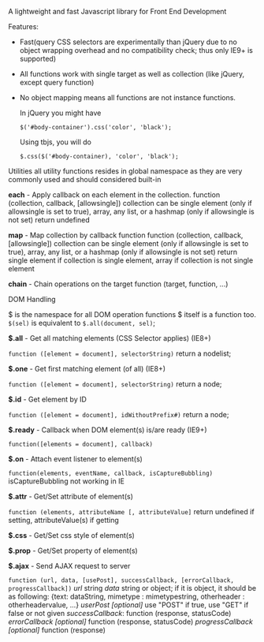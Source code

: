 A lightweight and fast Javascript library for Front End Development

Features:

- Fast(query CSS selectors are experimentally than jQuery due to no object wrapping overhead and no compatibility check; 
  thus only IE9+ is supported)

- All functions work with single target as well as collection (like jQuery, except query function)

- No object mapping means all functions are not instance functions.

  In jQuery you might have 
  
      $('#body-container').css('color', 'black');

  Using tbjs, you will do

      $.css($('#body-container), 'color', 'black');



Utilities
all utility functions resides in global namespace as they are very commonly used and should considered built-in

**each** - Apply callback on each element in the collection.
  function (collection, callback, [allowsingle])
  collection can be single element (only if allowsingle is set to true), array, any list, or a hashmap (only if allowsingle is not set)
  return undefined


**map** - Map collection by callback function
  function (collection, callback, [allowsingle])
  collection can be single element (only if allowsingle is set to true), array, any list, or a hashmap (only if allowsingle is not set)
  return single element if collection is single element, array if collection is not single element


**chain** - Chain operations on the target
  function (target, function, ...)


DOM Handling

$ is the namespace for all DOM operation functions 
$ itself is a function too. `$(sel)` is equivalent to `$.all(document, sel)`;


**$.all** - Get all matching elements (CSS Selector applies) (IE8+)

  `function ([element = document], selectorString)`
  return a nodelist;
 
**$.one** - Get first matching element (of all) (IE8+)

  `function ([element = document], selectorString)`
  return a node;

**$.id** - Get element by ID

  `function ([element = document], idWithoutPrefix#)` 
  return a node;
 
**$.ready** - Callback when DOM element(s) is/are ready (IE9+)

  `function([elements = document], callback)`

**$.on** - Attach event listener to element(s)

  `function(elements, eventName, callback, isCaptureBubbling)`
  isCaptureBubbling not working in IE


**$.attr** - Get/Set attribute of element(s)

  `function (elements, attributeName [, attributeValue]`
  return undefined if setting, attributeValue(s) if getting

**$.css** - Get/Set css style of element(s)

**$.prop** - Get/Set property of element(s)
  
**$.ajax** - Send AJAX request to server

  `function (url, data, [usePost], successCallback, [errorCallback, progressCallback])`
  *url* string
  *data* string or object; if it is object, it should be as following:
    {text: dataString, mimetype : mimetypestring, otherheader : otherheadervalue, ...}
  *userPost [optional]* use "POST" if true, use "GET" if false or not given
  *successCallback*: function (response, statusCode)
  *errorCallback [optional]* function (response, statusCode)
  *progressCallback [optional]* function (response)
  
